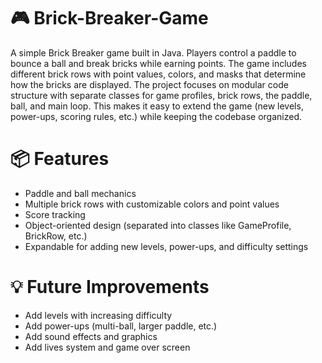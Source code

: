 # :video_game: Brick-Breaker-Game
A simple Brick Breaker game built in Java. Players control a paddle to bounce a ball and break bricks while earning points. 
The game includes different brick rows with point values, colors, and masks that determine how the bricks are displayed.
The project focuses on modular code structure with separate classes for game profiles, brick rows, the paddle, ball, and main loop. 
This makes it easy to extend the game (new levels, power-ups, scoring rules, etc.) while keeping the codebase organized.

# :package: Features
- Paddle and ball mechanics
- Multiple brick rows with customizable colors and point values
- Score tracking
- Object-oriented design (separated into classes like GameProfile, BrickRow, etc.)
- Expandable for adding new levels, power-ups, and difficulty settings

# :bulb: Future Improvements
- Add levels with increasing difficulty
- Add power-ups (multi-ball, larger paddle, etc.)
- Add sound effects and graphics
- Add lives system and game over screen
